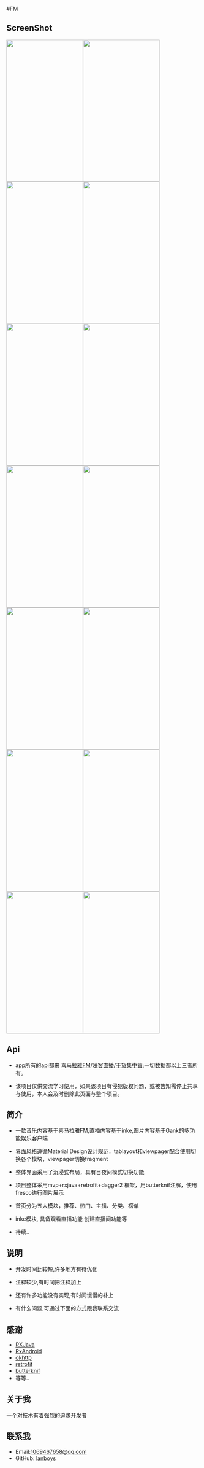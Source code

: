 #FM

## ScreenShot

<img src="img/device-2017-03-21-155810.png"  width="200" height="370" ><img src="img/device-2017-03-21-155943.png"  width="200" height="370" ><img src="img/device-2017-03-21-160014.png"  width="200" height="370" ><img src="img/device-2017-03-21-160058.png"  width="200" height="370" ><img src="img/device-2017-03-21-160429.png"  width="200" height="370" ><img src="img/device-2017-03-21-160618.png"  width="200" height="370" ><img src="img/device-2017-03-21-161839.png"  width="200" height="370" ><img src="img/device-2017-03-21-161921.png"  width="200" height="370"><img src="img/device-2017-03-21-164248.png"  width="200" height="370" ><img src="img/device-2017-03-21-164438.png"  width="200" height="370" ><img src="img/device-2017-03-21-162059.png"  width="200" height="370" ><img src="img/device-2017-03-21-162303.png"  width="200" height="370" ><img src="img/device-2017-03-21-162412.png"  width="200" height="370" ><img src="img/device-2017-03-21-162434.png"  width="200" height="370" >


## Api 

* app所有的api都来 [喜马拉雅FM](http://www.ximalaya.com/explore/)/[映客直播](http://www.inke.cn/)/[干货集中营](http://gank.io/api);一切数据都以上三者所有。

* 该项目仅供交流学习使用，如果该项目有侵犯版权问题，或被告知需停止共享与使用，本人会及时删除此页面与整个项目。

## 简介


* 一款音乐内容基于喜马拉雅FM,直播内容基于inke,图片内容基于Gank的多功能娱乐客户端

* 界面风格遵循Material Design设计规范，tablayout和viewpager配合使用切换各个模块，viewpager切换fragment

* 整体界面采用了沉浸式布局，具有日夜间模式切换功能

* 项目整体采用mvp+rxjava+retrofit+dagger2 框架，用butterknif注解，使用fresco进行图片展示

* 首页分为五大模块，推荐、热门、主播、分类、榜单

* inke模块, 具备观看直播功能 创建直播间功能等

* 待续..

## 说明

*  开发时间比较短,许多地方有待优化

*  注释较少,有时间把注释加上
 
*  还有许多功能没有实现,有时间慢慢的补上

*  有什么问题,可通过下面的方式跟我联系交流

## 感谢


* [RXJava](https://github.com/ReactiveX/RxJava)
* [RxAndroid](https://github.com/ReactiveX/RxAndroid)
* [okhttp](https://github.com/square/okhttp)
* [retrofit](https://github.com/square/retrofit)
* [butterknif](https://github.com/JakeWharton/butterknife)
* 等等..



## 关于我

一个对技术有着强烈的追求开发者

## 联系我

 - Email:1069467658@qq.com
 - GitHub: [lanboys](https://github.com/lanboys)
